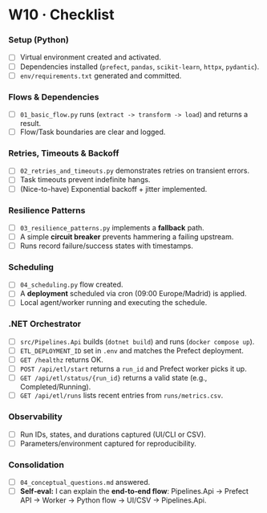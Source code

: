 # W10 · Checklist

### Setup (Python)
- [ ] Virtual environment created and activated.
- [ ] Dependencies installed (`prefect`, `pandas`, `scikit-learn`, `httpx`, `pydantic`).
- [ ] `env/requirements.txt` generated and committed.

### Flows & Dependencies
- [ ] `01_basic_flow.py` runs (`extract -> transform -> load`) and returns a result.
- [ ] Flow/Task boundaries are clear and logged.

### Retries, Timeouts & Backoff
- [ ] `02_retries_and_timeouts.py` demonstrates retries on transient errors.
- [ ] Task timeouts prevent indefinite hangs.
- [ ] (Nice-to-have) Exponential backoff + jitter implemented.

### Resilience Patterns
- [ ] `03_resilience_patterns.py` implements a **fallback** path.
- [ ] A simple **circuit breaker** prevents hammering a failing upstream.
- [ ] Runs record failure/success states with timestamps.

### Scheduling
- [ ] `04_scheduling.py` flow created.
- [ ] A **deployment** scheduled via cron (09:00 Europe/Madrid) is applied.
- [ ] Local agent/worker running and executing the schedule.

### .NET Orchestrator
- [ ] `src/Pipelines.Api` builds (`dotnet build`) and runs (`docker compose up`).
- [ ] `ETL_DEPLOYMENT_ID` set in `.env` and matches the Prefect deployment.
- [ ] `GET /healthz` returns OK.
- [ ] `POST /api/etl/start` returns a `run_id` and Prefect worker picks it up.
- [ ] `GET /api/etl/status/{run_id}` returns a valid state (e.g., Completed/Running).
- [ ] `GET /api/etl/runs` lists recent entries from `runs/metrics.csv`.

### Observability
- [ ] Run IDs, states, and durations captured (UI/CLI or CSV).
- [ ] Parameters/environment captured for reproducibility.

### Consolidation
- [ ] `04_conceptual_questions.md` answered.
- [ ] **Self‑eval:** I can explain the **end‑to‑end flow**: Pipelines.Api → Prefect API → Worker → Python flow → UI/CSV → Pipelines.Api.
